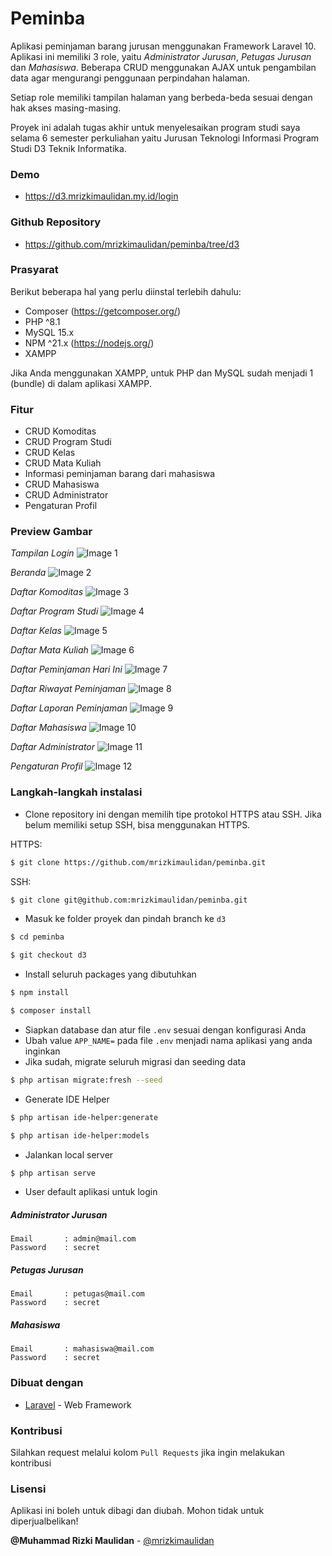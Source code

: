 # Peminba

Aplikasi peminjaman barang jurusan menggunakan Framework Laravel 10. Aplikasi ini memiliki 3 role, yaitu _Administrator Jurusan_, _Petugas Jurusan_ dan _Mahasiswa_.
Beberapa CRUD menggunakan AJAX untuk pengambilan data agar mengurangi penggunaan perpindahan halaman.

Setiap role memiliki tampilan halaman yang berbeda-beda sesuai dengan hak akses masing-masing.

Proyek ini adalah tugas akhir untuk menyelesaikan program studi saya selama 6 semester perkuliahan yaitu Jurusan Teknologi Informasi Program Studi D3 Teknik Informatika.

### Demo

-   https://d3.mrizkimaulidan.my.id/login

### Github Repository

-   https://github.com/mrizkimaulidan/peminba/tree/d3

### Prasyarat

Berikut beberapa hal yang perlu diinstal terlebih dahulu:

-   Composer (https://getcomposer.org/)
-   PHP ^8.1
-   MySQL 15.x
-   NPM ^21.x (https://nodejs.org/)
-   XAMPP

Jika Anda menggunakan XAMPP, untuk PHP dan MySQL sudah menjadi 1 (bundle) di dalam aplikasi XAMPP.

### Fitur

-   CRUD Komoditas
-   CRUD Program Studi
-   CRUD Kelas
-   CRUD Mata Kuliah
-   Informasi peminjaman barang dari mahasiswa
-   CRUD Mahasiswa
-   CRUD Administrator
-   Pengaturan Profil

### Preview Gambar

_Tampilan Login_
![Image 1](https://i.imgur.com/IVw0yEt.png)

_Beranda_
![Image 2](https://i.imgur.com/jE1zjU6.png)

_Daftar Komoditas_
![Image 3](https://i.imgur.com/XJyjXtY.png)

_Daftar Program Studi_
![Image 4](https://i.imgur.com/tT27eOD.png)

_Daftar Kelas_
![Image 5](https://i.imgur.com/a8mVjTg.png)

_Daftar Mata Kuliah_
![Image 6](https://i.imgur.com/tPHMiDC.png)

_Daftar Peminjaman Hari Ini_
![Image 7](https://i.imgur.com/8CPC8CI.png)

_Daftar Riwayat Peminjaman_
![Image 8](https://i.imgur.com/uCj0WZd.png)

_Daftar Laporan Peminjaman_
![Image 9](https://i.imgur.com/o62NK8n.png)

_Daftar Mahasiswa_
![Image 10](https://i.imgur.com/sysJ3Ty.png)

_Daftar Administrator_
![Image 11](https://i.imgur.com/hShsruk.png)

_Pengaturan Profil_
![Image 12](https://i.imgur.com/SCQQjom.png)

### Langkah-langkah instalasi

-   Clone repository ini dengan memilih tipe protokol HTTPS atau SSH. Jika belum memiliki setup SSH, bisa menggunakan HTTPS.

HTTPS:

```bash
$ git clone https://github.com/mrizkimaulidan/peminba.git
```

SSH:

```bash
$ git clone git@github.com:mrizkimaulidan/peminba.git
```

-   Masuk ke folder proyek dan pindah branch ke `d3`

```bash
$ cd peminba
```

```bash
$ git checkout d3
```

-   Install seluruh packages yang dibutuhkan

```bash
$ npm install
```

```bash
$ composer install
```

-   Siapkan database dan atur file `.env` sesuai dengan konfigurasi Anda
-   Ubah value `APP_NAME=` pada file `.env` menjadi nama aplikasi yang anda inginkan
-   Jika sudah, migrate seluruh migrasi dan seeding data

```bash
$ php artisan migrate:fresh --seed
```

-   Generate IDE Helper

```bash
$ php artisan ide-helper:generate
```

```bash
$ php artisan ide-helper:models
```

-   Jalankan local server

```bash
$ php artisan serve
```

-   User default aplikasi untuk login

##### Administrator Jurusan

```
Email       : admin@mail.com
Password    : secret
```

##### Petugas Jurusan

```
Email       : petugas@mail.com
Password    : secret
```

##### Mahasiswa

```
Email       : mahasiswa@mail.com
Password    : secret
```

### Dibuat dengan

-   [Laravel](https://laravel.com) - Web Framework

### Kontribusi

Silahkan request melalui kolom `Pull Requests` jika ingin melakukan kontribusi

### Lisensi

Aplikasi ini boleh untuk dibagi dan diubah. Mohon tidak untuk diperjualbelikan!

**@Muhammad Rizki Maulidan** - [@mrizkimaulidan](https://github.com/mrizkimaulidan)
